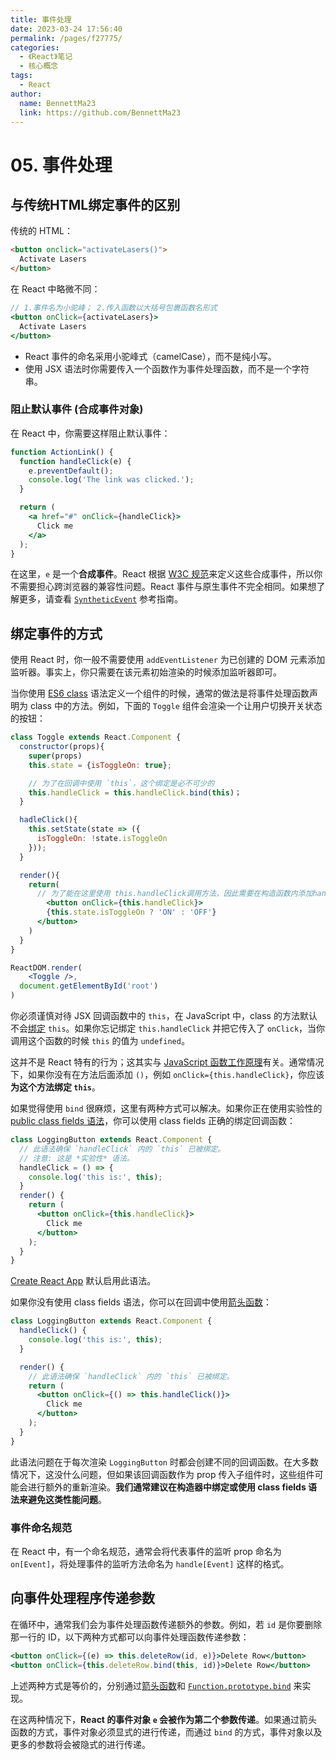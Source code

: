 ```yaml
---
title: 事件处理
date: 2023-03-24 17:56:40
permalink: /pages/f27775/
categories: 
  - 《React》笔记
  - 核心概念
tags: 
  - React
author: 
  name: BennettMa23
  link: https://github.com/BennettMa23
---
```


# 05. 事件处理

## 与传统HTML绑定事件的区别

传统的 HTML：

```html
<button onclick="activateLasers()">
  Activate Lasers
</button>
```

在 React 中略微不同：

```jsx
// 1.事件名为小驼峰； 2.传入函数以大括号包裹函数名形式
<button onClick={activateLasers}>
  Activate Lasers
</button>
```

- React 事件的命名采用小驼峰式（camelCase），而不是纯小写。
- 使用 JSX 语法时你需要传入一个函数作为事件处理函数，而不是一个字符串。



### 阻止默认事件 (合成事件对象)

在 React 中，你需要这样阻止默认事件：

```jsx
function ActionLink() {
  function handleClick(e) {
    e.preventDefault();
    console.log('The link was clicked.');
  }

  return (
    <a href="#" onClick={handleClick}>
      Click me
    </a>
  );
}
```

在这里，`e` 是一个**合成事件**。React 根据 [W3C 规范](https://www.w3.org/TR/DOM-Level-3-Events/)来定义这些合成事件，所以你不需要担心跨浏览器的兼容性问题。React 事件与原生事件不完全相同。如果想了解更多，请查看 [`SyntheticEvent`](https://zh-hans.reactjs.org/docs/events.html) 参考指南。



## 绑定事件的方式

使用 React 时，你一般不需要使用 `addEventListener` 为已创建的 DOM 元素添加监听器。事实上，你只需要在该元素初始渲染的时候添加监听器即可。

当你使用 [ES6 class](https://developer.mozilla.org/en/docs/Web/JavaScript/Reference/Classes) 语法定义一个组件的时候，通常的做法是将事件处理函数声明为 class 中的方法。例如，下面的 `Toggle` 组件会渲染一个让用户切换开关状态的按钮：

```jsx
class Toggle extends React.Component {
  constructor(props){
    super(props)
    this.state = {isToggleOn: true};

    // 为了在回调中使用 `this`，这个绑定是必不可少的
    this.handleClick = this.handleClick.bind(this)；
  }

  hadleClick(){
    this.setState(state => ({
      isToggleOn: !state.isToggleOn
    }));
  }

  render(){
    return(
      // 为了能在这里使用 this.handleClick调用方法，因此需要在构造函数内添加handleChick属性指向回调方法 ？
    	<button onClick={this.handleClick}>
        {this.state.isToggleOn ? 'ON' : 'OFF'}
      </button>
    )
  }
}

ReactDOM.render(
	<Toggle />,
  document.getElementById('root')
)
```

你必须谨慎对待 JSX 回调函数中的 `this`，在 JavaScript 中，class 的方法默认不会[绑定](https://developer.mozilla.org/en/docs/Web/JavaScript/Reference/Global_objects/Function/bind) `this`。如果你忘记绑定 `this.handleClick` 并把它传入了 `onClick`，当你调用这个函数的时候 `this` 的值为 `undefined`。

这并不是 React 特有的行为；这其实与 [JavaScript 函数工作原理](https://www.smashingmagazine.com/2014/01/understanding-javascript-function-prototype-bind/)有关。通常情况下，如果你没有在方法后面添加 `()`，例如 `onClick={this.handleClick}`，你应该**为这个方法绑定 `this`**。



如果觉得使用 `bind` 很麻烦，这里有两种方式可以解决。如果你正在使用实验性的 [public class fields 语法](https://babeljs.io/docs/plugins/transform-class-properties/)，你可以使用 class fields 正确的绑定回调函数：

```jsx
class LoggingButton extends React.Component {
  // 此语法确保 `handleClick` 内的 `this` 已被绑定。
  // 注意: 这是 *实验性* 语法。
  handleClick = () => {
    console.log('this is:', this);
  }
  render() {
    return (
      <button onClick={this.handleClick}>
        Click me
      </button>
    );
  }
}
```

[Create React App](https://github.com/facebookincubator/create-react-app) 默认启用此语法。



如果你没有使用 class fields 语法，你可以在回调中使用[箭头函数](https://developer.mozilla.org/en/docs/Web/JavaScript/Reference/Functions/Arrow_functions)：

```jsx
class LoggingButton extends React.Component {
  handleClick() {
    console.log('this is:', this);
  }

  render() {
    // 此语法确保 `handleClick` 内的 `this` 已被绑定。
    return (
      <button onClick={() => this.handleClick()}>
        Click me
      </button>
    );
  }
}
```

此语法问题在于每次渲染 `LoggingButton` 时都会创建不同的回调函数。在大多数情况下，这没什么问题，但如果该回调函数作为 prop 传入子组件时，这些组件可能会进行额外的重新渲染。**我们通常建议在构造器中绑定或使用 class fields 语法来避免这类性能问题**。



### 事件命名规范

在 React 中，有一个命名规范，通常会将代表事件的监听 prop 命名为 `on[Event]`，将处理事件的监听方法命名为 `handle[Event]` 这样的格式。



## 向事件处理程序传递参数

在循环中，通常我们会为事件处理函数传递额外的参数。例如，若 `id` 是你要删除那一行的 ID，以下两种方式都可以向事件处理函数传递参数：

```jsx
<button onClick={(e) => this.deleteRow(id, e)}>Delete Row</button>
<button onClick={this.deleteRow.bind(this, id)}>Delete Row</button>
```

上述两种方式是等价的，分别通过[箭头函数](https://developer.mozilla.org/en-US/docs/Web/JavaScript/Reference/Functions/Arrow_functions)和 [`Function.prototype.bind`](https://developer.mozilla.org/en-US/docs/Web/JavaScript/Reference/Global_objects/Function/bind) 来实现。

在这两种情况下，**React 的事件对象 `e` 会被作为第二个参数传递**。如果通过箭头函数的方式，事件对象必须显式的进行传递，而通过 `bind` 的方式，事件对象以及更多的参数将会被隐式的进行传递。
